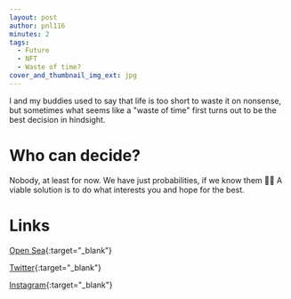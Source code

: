 ```yaml
---
layout: post
author: pnl116
minutes: 2
tags:
  - Future
  - NFT
  - Waste of time?
cover_and_thumbnail_img_ext: jpg
---
```


I and my buddies used to say that life is too short to waste it on nonsense,
but sometimes what seems like a "waste of time" first turns out to be the best decision in hindsight.

# Who can decide?

Nobody, at least for now. We have just probabilities, if we know them 🤷‍♂️
A viable solution is to do what interests you and hope for the best.

# Links

[Open Sea](https://bit.ly/3qXBEuQ){:target="_blank"}

[Twitter](https://twitter.com/pnl116/status/1462417998862503937){:target="_blank"}

[Instagram](https://www.instagram.com/p/CWikZPNIWbX/){:target="_blank"}
